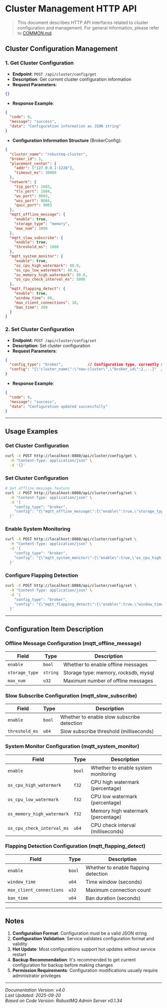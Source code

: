 # Cluster Management HTTP API

> This document describes HTTP API interfaces related to cluster configuration and management. For general information, please refer to [COMMON.md](COMMON.md).

## Cluster Configuration Management

### 1. Get Cluster Configuration

- **Endpoint**: `POST /api/cluster/config/get`
- **Description**: Get current cluster configuration information
- **Request Parameters**:
```json
{}
```

- **Response Example**:
```json
{
  "code": 0,
  "message": "success",
  "data": "Configuration information as JSON string"
}
```

- **Configuration Information Structure** (BrokerConfig):
```json
{
  "cluster_name": "robustmq-cluster",
  "broker_id": 1,
  "placement_center": {
    "addr": ["127.0.0.1:1228"],
    "timeout_ms": 30000
  },
  "network": {
    "tcp_port": 1883,
    "tls_port": 1884,
    "ws_port": 8083,
    "wss_port": 8084,
    "quic_port": 9083
  },
  "mqtt_offline_message": {
    "enable": true,
    "storage_type": "memory",
    "max_num": 1000
  },
  "mqtt_slow_subscribe": {
    "enable": true,
    "threshold_ms": 1000
  },
  "mqtt_system_monitor": {
    "enable": true,
    "os_cpu_high_watermark": 80.0,
    "os_cpu_low_watermark": 40.0,
    "os_memory_high_watermark": 80.0,
    "os_cpu_check_interval_ms": 5000
  },
  "mqtt_flapping_detect": {
    "enable": true,
    "window_time": 60,
    "max_client_connections": 10,
    "ban_time": 300
  }
}
```

### 2. Set Cluster Configuration

- **Endpoint**: `POST /api/cluster/config/set`
- **Description**: Set cluster configuration
- **Request Parameters**:
```json
{
  "config_type": "broker",           // Configuration type, currently supports "broker"
  "config": "{\"cluster_name\":\"new-cluster\",\"broker_id\":2,...}"  // Complete configuration JSON string
}
```

- **Response Example**:
```json
{
  "code": 0,
  "message": "success",
  "data": "Configuration updated successfully"
}
```

---

## Usage Examples

### Get Cluster Configuration
```bash
curl -X POST http://localhost:8080/api/cluster/config/get \
  -H "Content-Type: application/json" \
  -d '{}'
```

### Set Cluster Configuration
```bash
# Set offline message feature
curl -X POST http://localhost:8080/api/cluster/config/set \
  -H "Content-Type: application/json" \
  -d '{
    "config_type": "broker",
    "config": "{\"mqtt_offline_message\":{\"enable\":true,\"storage_type\":\"rocksdb\",\"max_num\":10000}}"
  }'
```

### Enable System Monitoring
```bash
curl -X POST http://localhost:8080/api/cluster/config/set \
  -H "Content-Type: application/json" \
  -d '{
    "config_type": "broker", 
    "config": "{\"mqtt_system_monitor\":{\"enable\":true,\"os_cpu_high_watermark\":90.0,\"os_cpu_low_watermark\":30.0}}"
  }'
```

### Configure Flapping Detection
```bash
curl -X POST http://localhost:8080/api/cluster/config/set \
  -H "Content-Type: application/json" \
  -d '{
    "config_type": "broker",
    "config": "{\"mqtt_flapping_detect\":{\"enable\":true,\"window_time\":120,\"max_client_connections\":20,\"ban_time\":600}}"
  }'
```

---

## Configuration Item Description

### Offline Message Configuration (mqtt_offline_message)
| Field | Type | Description |
|-------|------|-------------|
| `enable` | `bool` | Whether to enable offline messages |
| `storage_type` | `string` | Storage type: memory, rocksdb, mysql |
| `max_num` | `u32` | Maximum number of offline messages |

### Slow Subscribe Configuration (mqtt_slow_subscribe)
| Field | Type | Description |
|-------|------|-------------|
| `enable` | `bool` | Whether to enable slow subscribe detection |
| `threshold_ms` | `u64` | Slow subscribe threshold (milliseconds) |

### System Monitor Configuration (mqtt_system_monitor)
| Field | Type | Description |
|-------|------|-------------|
| `enable` | `bool` | Whether to enable system monitoring |
| `os_cpu_high_watermark` | `f32` | CPU high watermark (percentage) |
| `os_cpu_low_watermark` | `f32` | CPU low watermark (percentage) |
| `os_memory_high_watermark` | `f32` | Memory high watermark (percentage) |
| `os_cpu_check_interval_ms` | `u64` | CPU check interval (milliseconds) |

### Flapping Detection Configuration (mqtt_flapping_detect)
| Field | Type | Description |
|-------|------|-------------|
| `enable` | `bool` | Whether to enable flapping detection |
| `window_time` | `u64` | Time window (seconds) |
| `max_client_connections` | `u32` | Maximum connection count |
| `ban_time` | `u64` | Ban duration (seconds) |

---

## Notes

1. **Configuration Format**: Configuration must be a valid JSON string
2. **Configuration Validation**: Service validates configuration format and validity
3. **Hot Update**: Most configurations support hot updates without service restart
4. **Backup Recommendation**: It's recommended to get current configuration for backup before making changes
5. **Permission Requirements**: Configuration modifications usually require administrator privileges

---

*Documentation Version: v4.0*  
*Last Updated: 2025-09-20*  
*Based on Code Version: RobustMQ Admin Server v0.1.34*
